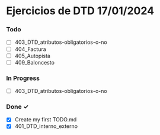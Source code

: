 # Ejercicios de DTD 17/01/2024



### Todo

- [ ] 403_DTD_atributos-obligatorios-o-no
- [ ] 404_Factura
- [ ] 405_Autopista
- [ ] 409_Baloncesto

### In Progress

- [ ] 403_DTD_atributos-obligatorios-o-no

### Done ✓

- [x] Create my first TODO.md
- [x] 401_DTD_interno_externo
